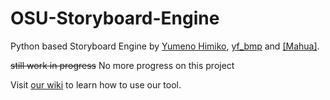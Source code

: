 # OSU-Storyboard-Engine
Python based Storyboard Engine by [Yumeno Himiko](https://osu.ppy.sh/u/1806962), [yf_bmp](https://osu.ppy.sh/u/1243669) and [[Mahua]](https://osu.ppy.sh/u/568761).

~~still work in progress~~ No more progress on this project

Visit [our wiki](https://github.com/frankhjwx/OSU-Storyboard-Engine/wiki) to learn how to use our tool.
